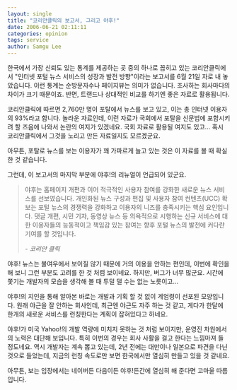 ```yaml
---
layout: single
title: "코리안클릭의 보고서, 그리고 야후!"
date: 2006-06-21 02:11:11
categories: opinion
tags: service
author: Samgu Lee
---
```


한국에서 가장 신뢰도 있는 통계를 제공하는 곳 중의 하나로 꼽히고 있는 코리안클릭에서 "인터넷 포털 뉴스 서비스의 성장과 발전 방향"이라는 보고서를 6월 21일 자로 내 놓았습니다. 이런 통계는 순방문자수나 페이지뷰는 의미가 없습니다. 조사하는 회사마다의 차이가 크기 때문이죠. 반면, 트랜드나 상대적인 비교를 하기엔 좋은 자료로 활용됩니다.

코리안클릭에 따르면 2,760만 명이 포탈에서 뉴스를 보고 있고, 이는 총 인터넷 이용자의 93%라고 합니다. 놀라운 자료인데, 이런 자료가 국회에서 포탈을 신문법에 포함시키려 할 즈음에 나와서 논란의 여지가 있겠네요. 국회 자료로 활용될 여지도 있고... 혹시 코리안클릭에서 그것을 노리고 만든 자료일지도 모르겠군요.

아무튼, 포탈로 뉴스를 보는 이용자가 꽤 가파르게 늘고 있는 것은 이 자료를 볼 때 확실한 것 같습니다.

그런데, 이 보고서의 마지막 부분에 야후!의 리뉴얼이 언급되어 있군요.

> 야후는 홈페이지 개편과 이어 적극적인 사용자 참여를 강화한 새로운 뉴스 서비스를 선보였습니다. 개인화된 뉴스 구성과 편집 및 사용자 참여 컨텐츠(UCC) 확보는 포털 뉴스의 경쟁력을 강화하고 이용자의 니즈를 충족시키는 핵심 요인입니다. 댓글 개편, 시민 기자, 동영상 뉴스 등 의욕적으로 시행하는 신규 서비스에 대한 이용자들의 능동적이고 책임감 있는 참여는 향후 포털 뉴스의 발전에 커다란 기여를 할 것입니다.
>
> _- 코리안 클릭_

야후! 뉴스는 불여우에서 보이질 않기 때문에 거의 이용을 안하는 편인데, 이번에 확인을 해 보니 그런 부분도 고려를 한 것 처럼 보이네요. 하지만, 버그가 너무 많군요. 시간에 쫓기는 개발자의 모습을 생각해 볼 때 투덜 댈 수는 없는 노릇이고...

야후!의 지인을 통해 알아본 바로는 개발과 기획 할 것 없이 계엄령이 선포된 모양입니다. 원래 야근을 잘 안하는 회사인데, 최근엔 야근도 자주 하는 것 같고, 게다가 한달에 한개의 새로운 서비스를 런칭한다는 계획이 잡혀있다고 하네요.

야후!가 미국 Yahoo!의 개발 역량에 미치지 못하는 것 처럼 보이지만, 운영진 차원에서의 노력은 대단해 보입니다. 특히 이번의 경우는 회사 사활을 걸고 한다는 느낌마져 들 정도네요. 역시 개발자는 계속 뽑고 있는데, 2년 전에는 대만이나 일본으로 파견을 다닌 것으로 들었는데, 지금의 런칭 속도로만 보면 한국에서만 열심히 만들고 있을 것 같네요.

아무튼, 보는 입장에서는 네이버든 다음이든 야후!든간에 열심히 해 준다면 고마울 따름입니다.
